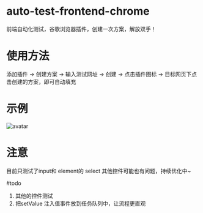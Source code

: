 # auto-test-frontend-chrome
前端自动化测试，谷歌浏览器插件，创建一次方案，解放双手！

# 使用方法
添加插件 ->  创建方案 -> 输入测试网址 -> 创建 -> 点击插件图标 -> 目标网页下点击创建的方案，即可自动填充

# 示例
![avatar](https://p3-juejin.byteimg.com/tos-cn-i-k3u1fbpfcp/82a787e4a11e476f9a45fcf66fe988b3~tplv-k3u1fbpfcp-watermark.image)

# 注意
目前只测试了input和 element的 select 其他控件可能也有问题，持续优化中~

#todo 
1. 其他的控件测试
2. 把setValue 注入值事件放到任务队列中，让流程更直观